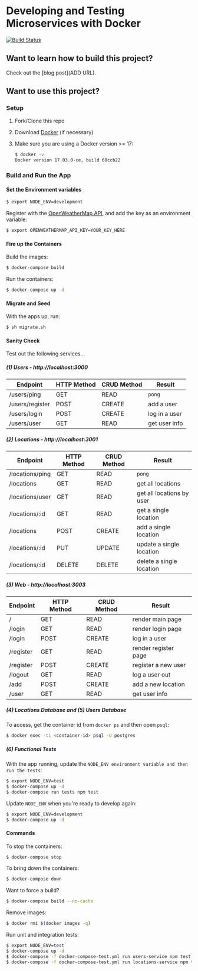 # Developing and Testing Microservices with Docker

[![Build Status](https://travis-ci.org/mjhea0/node-docker-api.svg?branch=master)](https://travis-ci.org/mjhea0/node-docker-api)

## Want to learn how to build this project?

Check out the [blog post](ADD URL).

## Want to use this project?

### Setup

1. Fork/Clone this repo

1. Download [Docker](https://docs.docker.com/docker-for-mac/install/) (if necessary)

1. Make sure you are using a Docker version >= 17:

    ```sh
    $ docker -v
    Docker version 17.03.0-ce, build 60ccb22
    ```

### Build and Run the App

#### Set the Environment variables

```sh
$ export NODE_ENV=development
```

Register with the [OpenWeatherMap API](https://openweathermap.org/api), and add the key as an environment variable:

```sh
$ export OPENWEATHERMAP_API_KEY=YOUR_KEY_HERE
```

#### Fire up the Containers

Build the images:

```sh
$ docker-compose build
```

Run the containers:

```sh
$ docker-compose up -d
```

#### Migrate and Seed

With the apps up, run:

```sh
$ sh migrate.sh
```

#### Sanity Check

Test out the following services...

##### (1) Users - http://localhost:3000

| Endpoint        | HTTP Method | CRUD Method | Result        |
|-----------------|-------------|-------------|---------------|
| /users/ping     | GET         | READ        | `pong`        |
| /users/register | POST        | CREATE      | add a user    |
| /users/login    | POST        | CREATE      | log in a user |
| /users/user     | GET         | READ        | get user info |

##### (2) Locations - http://localhost:3001

| Endpoint         | HTTP Method | CRUD Method | Result                    |
|------------------|-------------|-------------|---------------------------|
| /locations/ping  | GET         | READ        | `pong`                    |
| /locations       | GET         | READ        | get all locations         |
| /locations/user  | GET         | READ        | get all locations by user |
| /locations/:id   | GET         | READ        | get a single location     |
| /locations       | POST        | CREATE      | add a single location     |
| /locations/:id   | PUT         | UPDATE      | update a single location  |
| /locations/:id   | DELETE      | DELETE      | delete a single location  |

##### (3) Web - http://localhost:3003

| Endpoint  | HTTP Method | CRUD Method | Result               |
|-----------|-------------|-------------|----------------------|
| /         | GET         | READ        | render main page     |
| /login    | GET         | READ        | render login page    |
| /login    | POST        | CREATE      | log in a user        |
| /register | GET         | READ        | render register page |
| /register | POST        | CREATE      | register a new user  |
| /logout   | GET         | READ        | log a user out       |
| /add      | POST        | CREATE      | add a new location   |
| /user     | GET         | READ        | get user info        |

##### (4) Locations Database and (5) Users Database

To access, get the container id from `docker ps` and then open `psql`:

```sh
$ docker exec -ti <container-id> psql -U postgres
```

##### (6) Functional Tests

With the app running, update the `NODE_ENV environment variable and then run the tests`:

```sh
$ export NODE_ENV=test
$ docker-compose up -d
$ docker-compose run tests npm test
```


Update `NODE_ENV` when you're ready to develop again:

```sh
$ export NODE_ENV=development
$ docker-compose up -d
```

#### Commands

To stop the containers:

```sh
$ docker-compose stop
```

To bring down the containers:

```sh
$ docker-compose down
```

Want to force a build?

```sh
$ docker-compose build --no-cache
```

Remove images:

```sh
$ docker rmi $(docker images -q)
```

Run unit and integration tests:

```sh
$ export NODE_ENV=test
$ docker-compose up -d
$ docker-compose -f docker-compose-test.yml run users-service npm test
$ docker-compose -f docker-compose-test.yml run locations-service npm test
```
